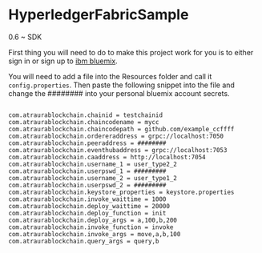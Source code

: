 # HyperledgerFabricSample
0.6 ~ SDK 

First thing you will need to do to make this project work for you is to either sign in or sign up to [ibm bluemix](https://console.ng.bluemix.net/). 



You will need to add a file into the Resources folder and call it `config.properties`. Then paste the following snippet into the file and change the ######## into your personal bluemix account secrets.

```

com.atraurablockchain.chainid = testchainid
com.atraurablockchain.chaincodename = mycc
com.atraurablockchain.chaincodepath = github.com/example_ccffff
com.atraurablockchain.ordereraddress = grpc://localhost:7050
com.atraurablockchain.peeraddress = ########
com.atraurablockchain.eventhubaddress = grpc://localhost:7053
com.atraurablockchain.caaddress = http://localhost:7054
com.atraurablockchain.username_1 = user_type2_2
com.atraurablockchain.userpswd_1 = #########
com.atraurablockchain.username_2 = user_type1_2
com.atraurablockchain.userpswd_2 = #########
com.atraurablockchain.keystore_properties = keystore.properties
com.atraurablockchain.invoke_waittime = 1000
com.atraurablockchain.deploy_waittime = 20000
com.atraurablockchain.deploy_function = init
com.atraurablockchain.deploy_args = a,100,b,200
com.atraurablockchain.invoke_function = invoke
com.atraurablockchain.invoke_args = move,a,b,100
com.atraurablockchain.query_args = query,b
```


